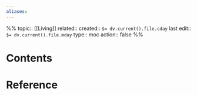 ```yaml
---
aliases:
---
```

%%
topic:: [[Living]]
related:: 
created:: `$= dv.current().file.cday`
last edit:: `$= dv.current().file.mday`
type:: moc
action:: false
%%
# Contents

# Reference




	

